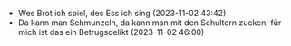 - Wes Brot ich spiel, des Ess ich sing (2023-11-02 43:42)
- Da kann man Schmunzeln, da kann man mit den Schultern zucken; für mich ist das ein Betrugsdelikt (2023-11-02 46:00)